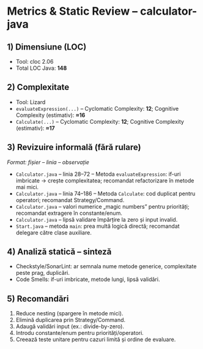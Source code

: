 # Metrics & Static Review – calculator-java

## 1) Dimensiune (LOC)
- Tool: cloc 2.06
- Total LOC Java: **148**

## 2) Complexitate
- Tool: Lizard
- `evaluateExpression(...)` – Cyclomatic Complexity: **12**; Cognitive Complexity (estimativ): **≈16**
- `Calculate(...)` – Cyclomatic Complexity: **12**; Cognitive Complexity (estimativ): **≈17**

## 3) Revizuire informală (fără rulare)
_Format: fișier – linia – observație_
- `Calculator.java` – linia 28–72 – Metoda `evaluateExpression`: if-uri imbricate → crește complexitatea; recomandat refactorizare în metode mai mici.
- `Calculator.java` – linia 74–186 – Metoda `Calculate`: cod duplicat pentru operatori; recomandat Strategy/Command.
- `Calculator.java` – valori numerice „magic numbers” pentru priorități; recomandat extragere în constante/enum.
- `Calculator.java` – lipsă validare împărțire la zero și input invalid.
- `Start.java` – metoda `main`: prea multă logică directă; recomandat delegare către clase auxiliare.

## 4) Analiză statică – sinteză
- Checkstyle/SonarLint: ar semnala nume metode generice, complexitate peste prag, duplicări.
- Code Smells: if-uri imbricate, metode lungi, lipsă validări.

## 5) Recomandări
1. Reduce nesting (spargere în metode mici).
2. Elimină duplicarea prin Strategy/Command.
3. Adaugă validări input (ex.: divide-by-zero).
4. Introdu constante/enum pentru priorități/operatori.
5. Creează teste unitare pentru cazuri limită și ordine de evaluare.
